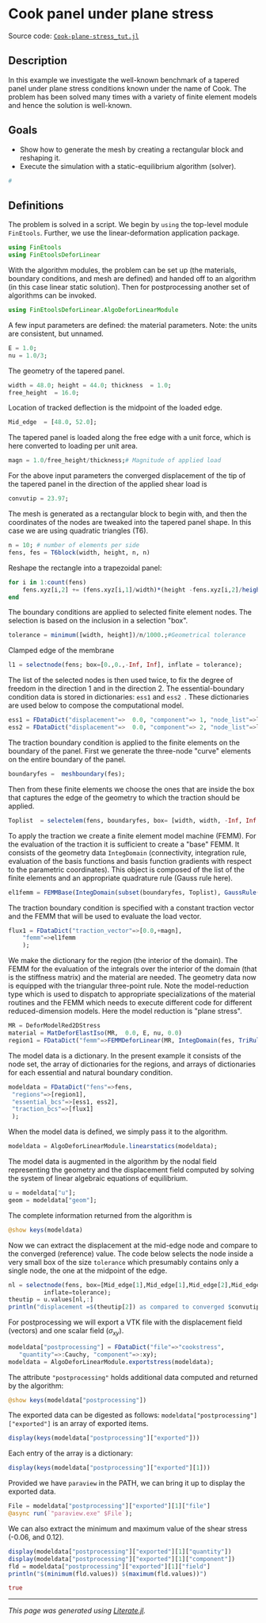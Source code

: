 # Cook panel under plane stress

Source code: [`Cook-plane-stress_tut.jl`](Cook-plane-stress_tut.jl)

## Description

In this example we investigate the well-known benchmark of a tapered panel
under plane stress conditions known under the name of Cook.  The problem has
been solved many times with a variety of finite element models  and hence the
solution is well-known.

## Goals

- Show how to generate the mesh by creating a rectangular block and reshaping it.
- Execute the simulation with a static-equilibrium algorithm (solver).

```julia
#
```

## Definitions

The problem is solved in a script.  We begin  by `using` the top-level module `FinEtools`.
Further, we use the linear-deformation application package.

```julia
using FinEtools
using FinEtoolsDeforLinear
```

With the algorithm modules, the problem can be set up (the materials, boundary
conditions, and mesh are defined) and handed off to an algorithm (in this
case linear static solution).  Then for postprocessing another set of
algorithms can be invoked.

```julia
using FinEtoolsDeforLinear.AlgoDeforLinearModule
```

A few  input parameters are defined: the material parameters. Note: the units
are consistent, but unnamed.

```julia
E = 1.0;
nu = 1.0/3;
```

The geometry of the tapered panel.

```julia
width = 48.0; height = 44.0; thickness  = 1.0;
free_height  = 16.0;
```

Location of tracked  deflection is the midpoint of the loaded edge.

```julia
Mid_edge  = [48.0, 52.0];
```

The tapered panel is loaded along the free edge with a unit force, which is
here converted to loading per unit area.

```julia
magn = 1.0/free_height/thickness;# Magnitude of applied load
```

For the above input parameters the converged displacement of the tip  of the
tapered panel in the direction of the applied shear load is

```julia
convutip = 23.97;
```

The mesh is generated as a rectangular block to begin with, and then the
coordinates of the nodes are tweaked into the tapered panel shape. In this
case we are using quadratic triangles (T6).

```julia
n = 10; # number of elements per side
fens, fes = T6block(width, height, n, n)
```

Reshape the rectangle into a trapezoidal panel:

```julia
for i in 1:count(fens)
    fens.xyz[i,2] += (fens.xyz[i,1]/width)*(height -fens.xyz[i,2]/height*(height-free_height));
end
```

The  boundary conditions  are applied to selected finite element nodes.   The
selection is based on the inclusion in a selection "box".

```julia
tolerance = minimum([width, height])/n/1000.;#Geometrical tolerance
```

Clamped edge of the membrane

```julia
l1 = selectnode(fens; box=[0.,0.,-Inf, Inf], inflate = tolerance);
```

The list of the selected nodes is then used twice,  to fix the degree of
freedom  in the direction 1 and  in the direction 2. The essential-boundary
condition data is stored in  dictionaries: `ess1` and `ess2 `.  These
dictionaries  are used below to compose the computational model.

```julia
ess1 = FDataDict("displacement"=>  0.0, "component"=> 1, "node_list"=>l1);
ess2 = FDataDict("displacement"=>  0.0, "component"=> 2, "node_list"=>l1);
```

The traction boundary condition is applied to the finite elements on the boundary of the panel. First we generate the three-node "curve" elements on the entire boundary of the panel.

```julia
boundaryfes =  meshboundary(fes);
```

Then from these finite elements we choose the ones that are inside the box
that captures the edge of the geometry to which the traction should be
applied.

```julia
Toplist  = selectelem(fens, boundaryfes, box= [width, width, -Inf, Inf ], inflate=  tolerance);
```

To apply the traction we create a finite element model machine (FEMM). For the
evaluation of the traction it is sufficient to create a  "base" FEMM.  It
consists of the geometry data `IntegDomain` (connectivity,  integration rule,
evaluation  of the basis functions  and basis function gradients with respect
to the parametric coordinates). This object is composed of the list of the
finite elements and  an appropriate quadrature rule (Gauss rule here).

```julia
el1femm = FEMMBase(IntegDomain(subset(boundaryfes, Toplist), GaussRule(1, 3), thickness));
```

The traction boundary condition is specified with a constant traction vector and the FEMM that will be used to evaluate  the load vector.

```julia
flux1 = FDataDict("traction_vector"=>[0.0,+magn],
    "femm"=>el1femm
    );
```

We make the dictionary for the region (the interior of the domain).  The FEMM
for the evaluation of the integrals over the interior of the domain (that is
the stiffness matrix) and the material are needed. The geometry data  now is
equipped with the  triangular  three-point rule. Note the model-reduction
type which is used to dispatch to appropriate specializations of the material
routines and the FEMM which needs to execute different code for different
reduced-dimension models. Here the model reduction is "plane stress".

```julia
MR = DeforModelRed2DStress
material = MatDeforElastIso(MR,  0.0, E, nu, 0.0)
region1 = FDataDict("femm"=>FEMMDeforLinear(MR, IntegDomain(fes, TriRule(3), thickness), material));
```

The model data is a dictionary.   In the present example it consists of the
node set, the array of dictionaries for the regions, and arrays of
dictionaries for each essential and natural boundary condition.

```julia
modeldata = FDataDict("fens"=>fens,
 "regions"=>[region1],
 "essential_bcs"=>[ess1, ess2],
 "traction_bcs"=>[flux1]
 );
```

When the model data is defined, we simply pass it to the algorithm.

```julia
modeldata = AlgoDeforLinearModule.linearstatics(modeldata);
```

The model data is augmented in the algorithm by the nodal field representing
the geometry and the displacement field  computed by solving the system of
linear algebraic equations of equilibrium.

```julia
u = modeldata["u"];
geom = modeldata["geom"];
```

The complete information returned from the algorithm  is

```julia
@show keys(modeldata)
```

Now we can extract the displacement at the mid-edge node and compare to the
converged (reference) value. The code below selects the node inside a very
small box of the size `tolerance` which presumably contains only a single
node, the one at the midpoint of the edge.

```julia
nl = selectnode(fens, box=[Mid_edge[1],Mid_edge[1],Mid_edge[2],Mid_edge[2]],
          inflate=tolerance);
theutip = u.values[nl,:]
println("displacement =$(theutip[2]) as compared to converged $convutip")
```

For postprocessing  we will export a VTK file  with the displacement field
(vectors)  and  one scalar field ($\sigma_{xy}$).

```julia
modeldata["postprocessing"] = FDataDict("file"=>"cookstress",
   "quantity"=>:Cauchy, "component"=>:xy);
modeldata = AlgoDeforLinearModule.exportstress(modeldata);
```

The  attribute `"postprocessing"` holds additional data computed and returned
by the algorithm:

```julia
@show keys(modeldata["postprocessing"])
```

The exported data can be digested as follows: `modeldata["postprocessing"]
["exported"]` is an array of exported items.

```julia
display(keys(modeldata["postprocessing"]["exported"]))
```

Each entry of the array is a dictionary:

```julia
display(keys(modeldata["postprocessing"]["exported"][1]))
```

Provided we have  `paraview` in the PATH, we can bring it up  to display the
exported data.

```julia
File = modeldata["postprocessing"]["exported"][1]["file"]
@async run(`"paraview.exe" $File`);
```

We can also extract the minimum and maximum value of the shear stress
(-0.06, and 0.12).

```julia
display(modeldata["postprocessing"]["exported"][1]["quantity"])
display(modeldata["postprocessing"]["exported"][1]["component"])
fld = modeldata["postprocessing"]["exported"][1]["field"]
println("$(minimum(fld.values)) $(maximum(fld.values))")

true
```

---

*This page was generated using [Literate.jl](https://github.com/fredrikekre/Literate.jl).*

